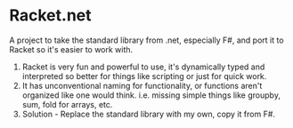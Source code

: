 # Racket.net
A project to take the standard library from .net, especially F#, and port it to Racket so it's easier to work with.

1. Racket is very fun and powerful to use, it's dynamically typed and interpreted so better for things like scripting or just for quick work.
2. It has unconventional naming for functionality, or functions aren't organized like one would think. i.e. missing simple things like groupby, sum, fold for arrays, etc.
3. Solution - Replace the standard library with my own, copy it from F#.
